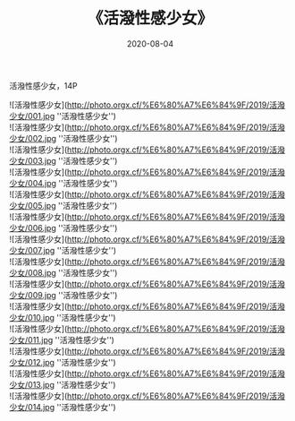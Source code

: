 ﻿---
layout: post
title:  《活潑性感少女》
date:   2020-08-04
image: http://photo.orgx.cf/%E6%80%A7%E6%84%9F/2019/活潑少女/000.jpg
categories: [美女, 性感, 泳衣]
---

活潑性感少女，14P

![活潑性感少女](http://photo.orgx.cf/%E6%80%A7%E6%84%9F/2019/活潑少女/001.jpg ''活潑性感少女'') <br>
![活潑性感少女](http://photo.orgx.cf/%E6%80%A7%E6%84%9F/2019/活潑少女/002.jpg ''活潑性感少女'') <br>
![活潑性感少女](http://photo.orgx.cf/%E6%80%A7%E6%84%9F/2019/活潑少女/003.jpg ''活潑性感少女'') <br>
![活潑性感少女](http://photo.orgx.cf/%E6%80%A7%E6%84%9F/2019/活潑少女/004.jpg ''活潑性感少女'') <br>
![活潑性感少女](http://photo.orgx.cf/%E6%80%A7%E6%84%9F/2019/活潑少女/005.jpg ''活潑性感少女'') <br>
![活潑性感少女](http://photo.orgx.cf/%E6%80%A7%E6%84%9F/2019/活潑少女/006.jpg ''活潑性感少女'') <br>
![活潑性感少女](http://photo.orgx.cf/%E6%80%A7%E6%84%9F/2019/活潑少女/007.jpg ''活潑性感少女'') <br>
![活潑性感少女](http://photo.orgx.cf/%E6%80%A7%E6%84%9F/2019/活潑少女/008.jpg ''活潑性感少女'') <br>
![活潑性感少女](http://photo.orgx.cf/%E6%80%A7%E6%84%9F/2019/活潑少女/009.jpg ''活潑性感少女'') <br>
![活潑性感少女](http://photo.orgx.cf/%E6%80%A7%E6%84%9F/2019/活潑少女/010.jpg ''活潑性感少女'') <br>
![活潑性感少女](http://photo.orgx.cf/%E6%80%A7%E6%84%9F/2019/活潑少女/011.jpg ''活潑性感少女'') <br>
![活潑性感少女](http://photo.orgx.cf/%E6%80%A7%E6%84%9F/2019/活潑少女/012.jpg ''活潑性感少女'') <br>
![活潑性感少女](http://photo.orgx.cf/%E6%80%A7%E6%84%9F/2019/活潑少女/013.jpg ''活潑性感少女'') <br>
![活潑性感少女](http://photo.orgx.cf/%E6%80%A7%E6%84%9F/2019/活潑少女/014.jpg ''活潑性感少女'') <br>
